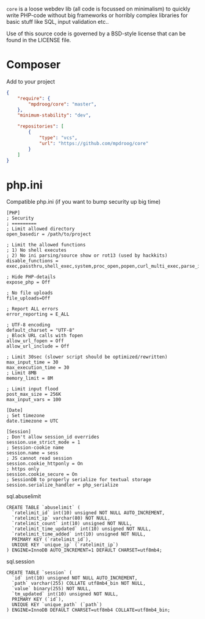 `core` is a loose webdev lib (all code is focussed on minimalism) to quickly write PHP-code without big frameworks or horribly complex libraries for basic stuff like SQL, input validation etc..

Use of this source code is governed by a BSD-style license that can be found in the LICENSE file.

Composer
===================
Add to your project
```json
{
    "require": {
    	"mpdroog/core": "master",
    },
    "minimum-stability": "dev",

	"repositories": [
        {
            "type": "vcs",
            "url": "https://github.com/mpdroog/core"
        }
    ]
}
```

php.ini
===================
Compatible php.ini (if you want to bump security up big time)
```
[PHP]
; Security
; =========
; Limit allowed directory
open_basedir = /path/to/project

; Limit the allowed functions
; 1) No shell executes
; 2) No ini parsing/source show or rot13 (used by hackkits)
disable_functions = exec,passthru,shell_exec,system,proc_open,popen,curl_multi_exec,parse_ini_file,show_source,str_rot13,dl,ini_set,php_ini_loaded_file,php_ini_scanned_files,zend_version,gc_disable,phpinfo,phpversion,putenv,php_uname,php_logo_guid,get_current_user,get_loaded_extensions,phpversion,ord,mail,highlight_file,ignore_user_abort,highlight_file

; Hide PHP-details
expose_php = Off

; No file uploads
file_uploads=Off

; Report ALL errors
error_reporting = E_ALL

; UTF-8 encoding
default_charset = "UTF-8"
; Block URL calls with fopen
allow_url_fopen = Off
allow_url_include = Off

; Limit 30sec (slower script should be optimized/rewritten)
max_input_time = 30
max_execution_time = 30
; Limit 8MB
memory_limit = 8M

; Limit input flood
post_max_size = 256K
max_input_vars = 100

[Date]
; Set timezone
date.timezone = UTC

[Session]
; Don't allow session_id overrides
session.use_strict_mode = 1
; Session-cookie name
session.name = sess
; JS cannot read session
session.cookie_httponly = On
; https only
session.cookie_secure = On
; SessionDB to properly serialize for textual storage
session.serialize_handler = php_serialize
```

sql.abuselimit
```mysql
CREATE TABLE `abuselimit` (
  `ratelimit_id` int(10) unsigned NOT NULL AUTO_INCREMENT,
  `ratelimit_ip` varchar(80) NOT NULL,
  `ratelimit_count` int(10) unsigned NOT NULL,
  `ratelimit_time_updated` int(10) unsigned NOT NULL,
  `ratelimit_time_added` int(10) unsigned NOT NULL,
  PRIMARY KEY (`ratelimit_id`),
  UNIQUE KEY `unique_ip` (`ratelimit_ip`)
) ENGINE=InnoDB AUTO_INCREMENT=1 DEFAULT CHARSET=utf8mb4;
```
sql.session
```mysql
CREATE TABLE `session` (
  `id` int(10) unsigned NOT NULL AUTO_INCREMENT,
  `path` varchar(255) COLLATE utf8mb4_bin NOT NULL,
  `value` binary(255) NOT NULL,
  `tm_updated` int(10) unsigned NOT NULL,
  PRIMARY KEY (`id`),
  UNIQUE KEY `unique_path` (`path`)
) ENGINE=InnoDB DEFAULT CHARSET=utf8mb4 COLLATE=utf8mb4_bin;
```

